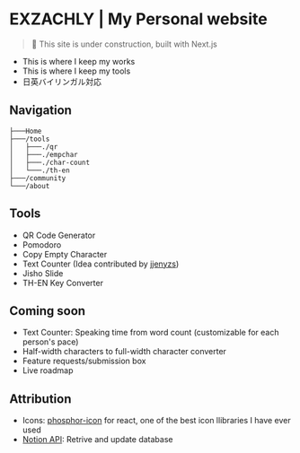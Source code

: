 # EXZACHLY | My Personal website

>🚧 This site is under construction, built with Next.js

- This is where I keep my works
- This is where I keep my tools
- 日英バイリンガル対応

## Navigation

```text
├───Home
├───/tools
│   ├───./qr
│   ├───./empchar
│   ├───./char-count
│   └───./th-en
├───/community
└───/about
```

## Tools

- QR Code Generator
- Pomodoro
- Copy Empty Character
- Text Counter (Idea contributed by [jjenyzs](https://github.com/jjennyzs))
- Jisho Slide
- TH-EN Key Converter

## Coming soon

- Text Counter: Speaking time from word count (customizable for each person's pace)
- Half-width characters to full-width character converter
- Feature requests/submission box
- Live roadmap

## Attribution

- Icons: [phosphor-icon](https://github.com/phosphor-icons/react) for react, one of the best icon llibraries I have ever used
- [Notion API](https://developers.notion.com/reference/database-retrieve): Retrive and update database
